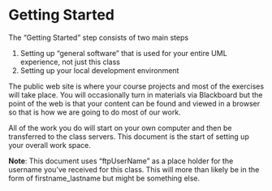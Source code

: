 # Getting Started

The “Getting Started” step consists of two main steps

1. Setting up “general software” that is used for your entire UML experience, not just this class
2. Setting up your local development environment

The public web site is where your course projects and most of the exercises will take place. You will occasionally turn in materials via Blackboard but the point of the web is that your content can be found and viewed in a browser so that is how we are going to do most of our work.

All of the work you do will start on your own computer and then be transferred to the class servers. This document is the start of setting up your overall work space.

**Note**: This document uses “ftpUserName” as a place holder for the username you’ve received for this class. This will more than likely be in the form of firstname\_lastname but might be something else.
